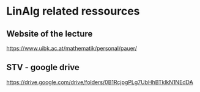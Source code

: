 # LinAlg related ressources

## Website of the lecture
https://www.uibk.ac.at/mathematik/personal/pauer/

## STV - google drive
https://drive.google.com/drive/folders/0B1RcjpgPLg7UbHhBTklkN1NEdDA
